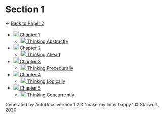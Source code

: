 <style>img{height:18px;margin-bottom:-3px}</style>

# Section 1

← [Back to Paper 2](..)

- [![Folder](https://starwort.github.io/computer-science/icon-folder.png) Chapter 1](chapter_1/index.html)
  - [![MD file](https://img.icons8.com/windows/512/4a90e2/regular-document.png) Thinking Abstractly](chapter_1/thinking_abstractly.html)
- [![Folder](https://starwort.github.io/computer-science/icon-folder.png) Chapter 2](chapter_2/index.html)
  - [![MD file](https://img.icons8.com/windows/512/4a90e2/regular-document.png) Thinking Ahead](chapter_2/thinking_ahead.html)
- [![Folder](https://starwort.github.io/computer-science/icon-folder.png) Chapter 3](chapter_3/index.html)
  - [![MD file](https://img.icons8.com/windows/512/4a90e2/regular-document.png) Thinking Procedurally](chapter_3/thinking_procedurally.html)
- [![Folder](https://starwort.github.io/computer-science/icon-folder.png) Chapter 4](chapter_4/index.html)
  - [![MD file](https://img.icons8.com/windows/512/4a90e2/regular-document.png) Thinking Logically](chapter_4/thinking_logically.html)
- [![Folder](https://starwort.github.io/computer-science/icon-folder.png) Chapter 5](chapter_5/index.html)
  - [![MD file](https://img.icons8.com/windows/512/4a90e2/regular-document.png) Thinking Concurrently](chapter_5/thinking_concurrently.html)

Generated by AutoDocs version 1.2.3 "make my linter happy" © Starwort, 2020
